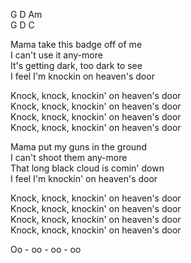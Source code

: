 G D Am     
G D C   
   
Mama take this badge off of me     
I can't use it any-more     
It's getting dark, too dark to see     
I feel I'm knockin on heaven's door     
    
Knock, knock, knockin' on heaven's door     
Knock, knock, knockin' on heaven's door     
Knock, knock, knockin' on heaven's door     
Knock, knock, knockin' on heaven's door     
   
Mama put my guns in the ground     
I can't shoot them any-more     
That long black cloud is comin' down     
I feel I'm knockin' on heaven's door     
    
Knock, knock, knockin' on heaven's door     
Knock, knock, knockin' on heaven's door     
Knock, knock, knockin' on heaven's door     
Knock, knock, knockin' on heaven's door     
    
Oo - oo - oo - oo   
